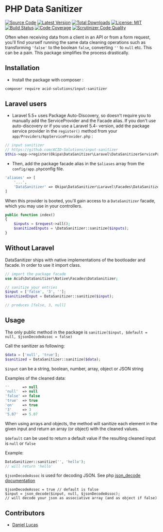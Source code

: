 # PHP Data Sanitizer

[![Source Code](https://img.shields.io/badge/source-okipa/php--data--sanitizer-blue.svg)](https://github.com/Okipa/php-data-sanitizer)
[![Latest Version](https://img.shields.io/github/release/okipa/php-data-sanitizer.svg?style=flat-square)](https://github.com/Okipa/php-data-sanitizer/releases)
[![Total Downloads](https://img.shields.io/packagist/dt/okipa/php-data-sanitizer.svg?style=flat-square)](https://packagist.org/packages/okipa/php-data-sanitizer)
[![License: MIT](https://img.shields.io/badge/License-MIT-blue.svg)](https://opensource.org/licenses/MIT)
[![Build Status](https://scrutinizer-ci.com/g/Okipa/php-data-sanitizer/badges/build.png?b=master)](https://scrutinizer-ci.com/g/Okipa/php-data-sanitizer/build-status/master)
[![Code Coverage](https://scrutinizer-ci.com/g/Okipa/php-data-sanitizer/badges/coverage.png?b=master)](https://scrutinizer-ci.com/g/Okipa/php-data-sanitizer/?branch=master)
[![Scrutinizer Code Quality](https://scrutinizer-ci.com/g/Okipa/php-data-sanitizer/badges/quality-score.png?b=master)](https://scrutinizer-ci.com/g/Okipa/php-data-sanitizer/?branch=master)

Often when receiving data from a client in an API or from a form request, you'll find yourself running the same data cleaning operations such as transforming `'false'` to the boolean `false`, converting `''` to `null` etc. This can be a pain.
This package simplifies the process drastically.

## Installation

- Install the package with composer :

```bash
composer require acid-solutions/input-sanitizer
```

## Laravel users

- Laravel 5.5+ uses Package Auto-Discovery, so doesn't require you to manually add the ServiceProvider and the Facade alias.
If you don't use auto-discovery or if you use a Laravel 5.4- version, add the package service provider in the `register()` method from your `app/Providers/AppServiceProvider.php` :

```php
// input sanitizer
// https://github.com/ACID-Solutions/input-sanitizer
$this->app->register(Okipa\DataSanitizer\Laravel\DataSanitizerServiceProvider::class);
```

- Then, add the package facade alias in the `$aliases` array from the `config/app.php`config file.

```php
'aliases' => [
    '...',
    'DataSanitizer' => Okipa\DataSanitizer\Laravel\Facades\DataSanitizer::class
]
```

When this provider is booted, you'll gain access to a `DataSanitizer` facade, which you may use in your controllers.

```php
public function index()
{
    $inputs = $request->all();
    $sanitizedInputs = \DataSanitizer::sanitize($inputs);
}
```

## Without Laravel

DataSanitizer ships with native implementations of the bootloader and facade. In order to use it import class.

```php
// import the package facade
use Acid\DataSanitizer\Native\Facades\DataSanitizer;

// sanitize your entries
$input = ['false', '3', ''];
$sanitizedInput = DataSanitizer::sanitize($input);

// produces [false, 3, null]
```

## Usage

The only public method in the package is `sanitize($input, $default = null, $jsonDecodeAssoc = false)`

Call the sanitizer as following:

```php
$data = ['null', 'true'];
$sanitized = DataSanitizer::sanitize($data);
```

`$input` can be a string, boolean, number, array, object or JSON string

Examples of the cleaned data:

```php
''      => null
'null'  => null
'false' => false
'true'  => true
'on'    => true
'3'     => 3
'5.07'  => 5.07
```

When using arrays and objects, the method will sanitize each element in the given input and return an array (or object)
with the cleaned values.

`$default` can be used to return a default value if the resulting cleaned input is `null` or `false`

Example:

```php
DataSanitizer::sanitize('', 'hello');
// will return 'hello'
```

`$jsonDecodeAssoc` is used for decoding JSON.
See php [json_decode documentation](http://php.net/manual/en/function.json-decode.php)

```
$jsonDecodeAssoc = true // default is false
$input = json_decode($input, null, $jsonDecodeAssoc);
// will decode your json as associative array (and as object if false)
```

## Contributors

- [Daniel Lucas](https://github.com/daniel-chris-lucas)
